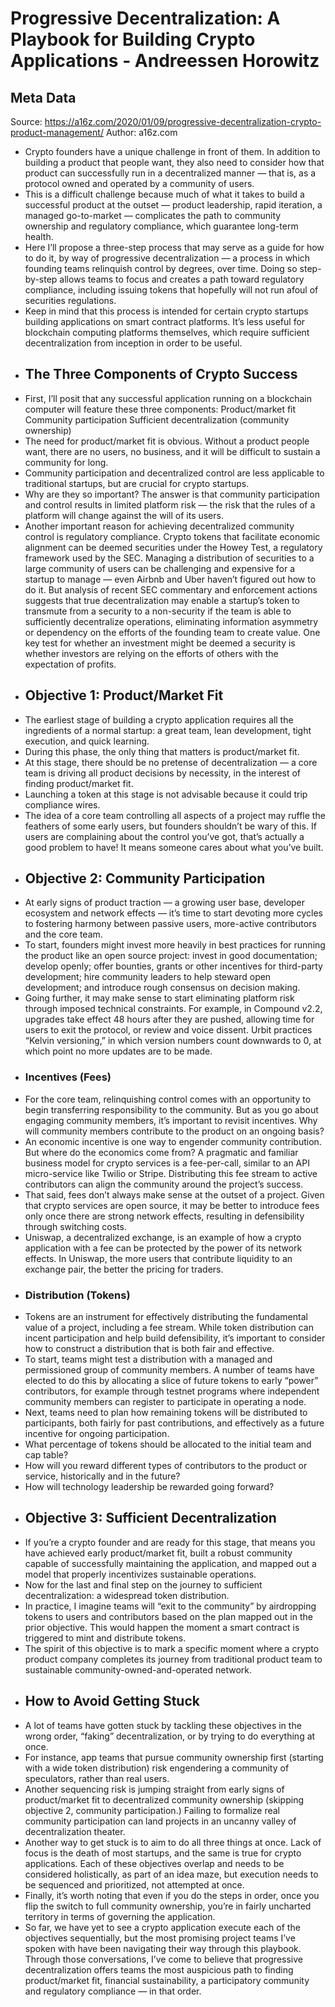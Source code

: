 # Progressive Decentralization: A Playbook for Building Crypto Applications - Andreessen Horowitz

## Meta Data

Source:  https://a16z.com/2020/01/09/progressive-decentralization-crypto-product-management/ 
Author: a16z.com

- Crypto founders have a unique challenge in front of them. In addition to building a product that people want, they also need to consider how that product can successfully run in a decentralized manner — that is, as a protocol owned and operated by a community of users.
- This is a difficult challenge because much of what it takes to build a successful product at the outset — product leadership, rapid iteration, a managed go-to-market — complicates the path to community ownership and regulatory compliance, which guarantee long-term health.
- Here I’ll propose a three-step process that may serve as a guide for how to do it, by way of progressive decentralization — a process in which founding teams relinquish control by degrees, over time. Doing so step-by-step allows teams to focus and creates a path toward regulatory compliance, including issuing tokens that hopefully will not run afoul of securities regulations.
- Keep in mind that this process is intended for certain crypto startups building applications on smart contract platforms. It’s less useful for blockchain computing platforms themselves, which require sufficient decentralization from inception in order to be useful.
- ## The Three Components of Crypto Success
- First, I’ll posit that any successful application running on a blockchain computer will feature these three components:
  Product/market fit
  Community participation
  Sufficient decentralization (community ownership)
- The need for product/market fit is obvious. Without a product people want, there are no users, no business, and it will be difficult to sustain a community for long.
- Community participation and decentralized control are less applicable to traditional startups, but are crucial for crypto startups.
- Why are they so important?
  The answer is that community participation and control results in limited platform risk — the risk that the rules of a platform will change against the will of its users.
- Another important reason for achieving decentralized community control is regulatory compliance. Crypto tokens that facilitate economic alignment can be deemed securities under the Howey Test, a regulatory framework used by the SEC. Managing a distribution of securities to a large community of users can be challenging and expensive for a startup to manage — even Airbnb and Uber haven’t figured out how to do it. But analysis of recent SEC commentary and enforcement actions suggests that true decentralization may enable a startup’s token to transmute from a security to a non-security if the team is able to sufficiently decentralize operations, eliminating information asymmetry or dependency on the efforts of the founding team to create value. One key test for whether an investment might be deemed a security is whether investors are relying on the efforts of others with the expectation of profits.
- ## Objective 1: Product/Market Fit
- The earliest stage of building a crypto application requires all the ingredients of a normal startup: a great team, lean development, tight execution, and quick learning.
- During this phase, the only thing that matters is product/market fit.
- At this stage, there should be no pretense of decentralization — a core team is driving all product decisions by necessity, in the interest of finding product/market fit.
- Launching a token at this stage is not advisable because it could trip compliance wires.
- The idea of a core team controlling all aspects of a project may ruffle the feathers of some early users, but founders shouldn’t be wary of this. If users are complaining about the control you’ve got, that’s actually a good problem to have! It means someone cares about what you’ve built.
- ## Objective 2: Community Participation
- At early signs of product traction — a growing user base, developer ecosystem and network effects — it’s time to start devoting more cycles to fostering harmony between passive users, more-active contributors and the core team.
- To start, founders might invest more heavily in best practices for running the product like an open source project: invest in good documentation; develop openly; offer bounties, grants or other incentives for third-party development; hire community leaders to help steward open development; and introduce rough consensus on decision making.
- Going further, it may make sense to start eliminating platform risk through imposed technical constraints. For example, in Compound v2.2, upgrades take effect 48 hours after they are pushed, allowing time for users to exit the protocol, or review and voice dissent. Urbit practices “Kelvin versioning,” in which version numbers count downwards to 0, at which point no more updates are to be made.
- ### Incentives (Fees)
- For the core team, relinquishing control comes with an opportunity to begin transferring responsibility to the community. But as you go about engaging community members, it’s important to revisit incentives. Why will community members contribute to the product on an ongoing basis?
- An economic incentive is one way to engender community contribution. But where do the economics come from? A pragmatic and familiar business model for crypto services is a fee-per-call, similar to an API micro-service like Twilio or Stripe. Distributing this fee stream to active contributors can align the community around the project’s success.
- That said, fees don’t always make sense at the outset of a project. Given that crypto services are open source, it may be better to introduce fees only once there are strong network effects, resulting in defensibility through switching costs.
- Uniswap, a decentralized exchange, is an example of how a crypto application with a fee can be protected by the power of its network effects. In Uniswap, the more users that contribute liquidity to an exchange pair, the better the pricing for traders.
- ### Distribution (Tokens)
- Tokens are an instrument for effectively distributing the fundamental value of a project, including a fee stream. While token distribution can incent participation and help build defensibility, it’s important to consider how to construct a distribution that is both fair and effective.
- To start, teams might test a distribution with a managed and permissioned group of community members. A number of teams have elected to do this by allocating a slice of future tokens to early “power” contributors, for example through testnet programs where independent community members can register to participate in operating a node.
- Next, teams need to plan how remaining tokens will be distributed to participants, both fairly for past contributions, and effectively as a future incentive for ongoing participation.
- What percentage of tokens should be allocated to the initial team and cap table?
- How will you reward different types of contributors to the product or service, historically and in the future?
- How will technology leadership be rewarded going forward?
- ## Objective 3: Sufficient Decentralization
- If you’re a crypto founder and are ready for this stage, that means you have achieved early product/market fit, built a robust community capable of successfully maintaining the application, and mapped out a model that properly incentivizes sustainable operations.
- Now for the last and final step on the journey to sufficient decentralization: a widespread token distribution.
- In practice, I imagine teams will “exit to the community” by airdropping tokens to users and contributors based on the plan mapped out in the prior objective. This would happen the moment a smart contract is triggered to mint and distribute tokens.
- The spirit of this objective is to mark a specific moment where a crypto product company completes its journey from traditional product team to sustainable community-owned-and-operated network.
- ## How to Avoid Getting Stuck
- A lot of teams have gotten stuck by tackling these objectives in the wrong order, “faking” decentralization, or by trying to do everything at once.
- For instance, app teams that pursue community ownership first (starting with a wide token distribution) risk engendering a community of speculators, rather than real users.
- Another sequencing risk is jumping straight from early signs of product/market fit to decentralized community ownership (skipping objective 2, community participation.) Failing to formalize real community participation can land projects in an uncanny valley of decentralization theater.
- Another way to get stuck is to aim to do all three things at once. Lack of focus is the death of most startups, and the same is true for crypto applications. Each of these objectives overlap and needs to be considered holistically, as part of an idea maze, but execution needs to be sequenced and prioritized, not attempted at once.
- Finally, it’s worth noting that even if you do the steps in order, once you flip the switch to full community ownership, you’re in fairly uncharted territory in terms of governing the application.
- So far, we have yet to see a crypto application execute each of the objectives sequentially, but the most promising project teams I’ve spoken with have been navigating their way through this playbook. Through those conversations, I’ve come to believe that progressive decentralization offers teams the most auspicious path to finding product/market fit, financial sustainability, a participatory community and regulatory compliance — in that order.

